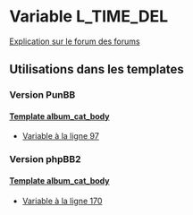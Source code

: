 # Variable L_TIME_DEL
[Explication sur le forum des forums](http://forum.forumactif.com/t294113-listing-des-variables#L_TIME_DEL)

## Utilisations dans les templates

### Version PunBB

#### [Template album_cat_body](punbb/album_cat_body.md)
* [Variable à la ligne 97](../punbb/album_cat_body.tpl#L97)

### Version phpBB2

#### [Template album_cat_body](subsilver/album_cat_body.md)
* [Variable à la ligne 170](../subsilver/album_cat_body.tpl#L170)